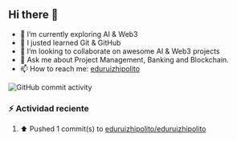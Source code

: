 ## Hi there 👋


- 🔭 I’m currently exploring AI & Web3
- 🌱 I justed learned Git & GitHub
- 👯 I’m looking to collaborate on awesome AI & Web3 projects
- 💬 Ask me about Project Management, Banking and Blockchain.
- 📫 How to reach me: [eduruizhipolito](https://twitter.com/eduruizhipolito)

![GitHub commit activity](https://img.shields.io/github/commit-activity/t/eduruizhipolito/eduruizhipolito)

### :zap: Actividad reciente
<!--RECENT_ACTIVITY:start-->
1. ⬆️ Pushed 1 commit(s) to [eduruizhipolito/eduruizhipolito](https://github.com/eduruizhipolito/eduruizhipolito)<br>
<!--RECENT_ACTIVITY:end-->

